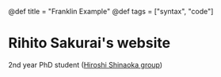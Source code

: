 @def title = "Franklin Example"
@def tags = ["syntax", "code"]

# Rihito Sakurai's website

2nd year PhD student ([Hiroshi Shinaoka group](https://shinaoka.sakura.ne.jp))